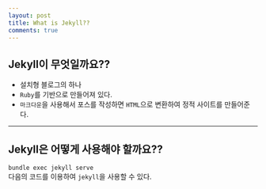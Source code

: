 ```yaml
---
layout: post
title: What is Jekyll??
comments: true
---
```


## Jekyll이 무엇일까요??

- 설치형 블로그의 하나  
- `Ruby`를 기반으로 만들어져 있다.  
- `마크다운`을 사용해서 포스를 작성하면 `HTML`으로 변환하여 정적 사이트를 만들어준다.  
----
## Jekyll은 어떻게 사용해야 할까요??

```bundle exec jekyll serve```  
다음의 코드를 이용하여 `jekyll`을 사용할 수 있다.





